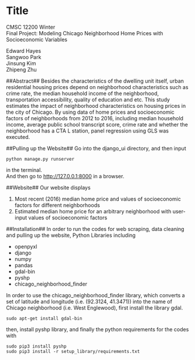 # Title #
CMSC 12200 Winter <br />
Final Project: Modeling Chicago Neighborhood Home Prices with Socioeconomic Variables <br />

Edward Hayes <br />
Sangwoo Park <br />
Jinsung Kim <br />
Zhipeng Zhu <br />

##Abstract##
Besides the characteristics of the dwelling unit itself, urban residential housing prices depend on neighborhood
characteristics such as crime rate, the median household income of the neighborhood, transportation accessibility,
quality of education and etc. This study estimates the impact of neighborhood characteristics on housing prices in
the city of Chicago. By using data of home prices and socioeconomic factors of neighborhoods from 2012 to 2016,
including median household income, average public school transcript score, crime rate and whether the neighborhood
has a CTA L station, panel regression using GLS was executed.

##Pulling up the Website##
Go into the django_ui directory, and then input <br />
```
python manage.py runserver
```
in the terminal. <br />
And then go to http://127.0.0.1:8000 in a browser.

##Website##
Our website displays <br />
1) Most recent (2016) median home price and values of socioeconomic factors for different neighborhoods <br />
2) Estimated median home price for an arbitrary neighborhood with user-input values of socioeconomic factors <br />

##Installation##
In order to run the codes for web scraping, data cleaning and pulling up the website,
Python Libraries including

- openpyxl
- django
- numpy
- pandas
- gdal-bin
- pyshp
- chicago_neighborhood_finder

In order to use the chicago_neighborhood_finder library, which converts a set of latitude and longitude (i.e. (92.3124, 41.3471))
into the name of Chicago neighborhood (i.e. West Englewood), first install the library gdal.
```
sudo apt-get install gdal-bin
```
then, install pyshp library, and finally the python requirements for the codes with 
```
sudo pip3 install pyshp
sudo pip3 install -r setup_library/requirements.txt
```

